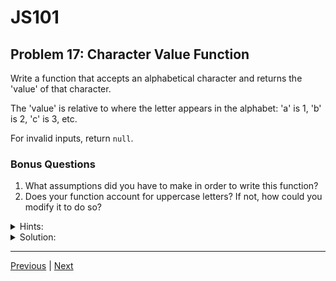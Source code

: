 # JS101
## Problem 17: Character Value Function

Write a function that accepts an alphabetical character and returns the 'value' of that character.

The 'value' is relative to where the letter appears in the alphabet: 'a' is 1, 'b' is 2, 'c' is 3, etc.

For invalid inputs, return `null`.

### Bonus Questions
1. What assumptions did you have to make in order to write this function?
2. Does your function account for uppercase letters? If not, how could you modify it to do so?

<details>
<summary>Hints:</summary>

Consider using the `charCodeAt()` method to get the character code, then calculate the position based on the code for 'a' or 'A'.

</details>

<details>
<summary>Solution:</summary>

```js
function charValue(char) {
  if (typeof char !== 'string' || char.length !== 1) {
    return null;
  }
  
  let code = char.toLowerCase().charCodeAt(0);
  let aCode = 'a'.charCodeAt(0);
  
  if (code < aCode || code > 'z'.charCodeAt(0)) {
    return null;
  }
  
  return code - aCode + 1;
}
```

**Bonus Questions:**
1. Assumptions include: handling only single characters, treating lowercase and uppercase the same, returning `null` for non-alphabetic characters.
2. The solution above handles uppercase by converting to lowercase first using `toLowerCase()`.

</details>

---

[Previous](016.md) | [Next](018.md)

